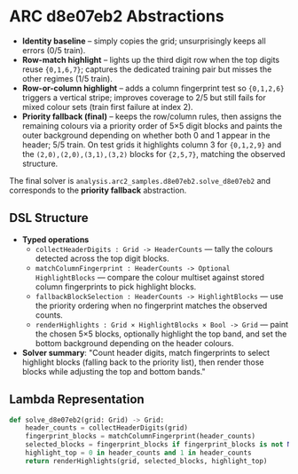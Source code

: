 # ARC d8e07eb2 Abstractions

- **Identity baseline** – simply copies the grid; unsurprisingly keeps all errors (0/5 train).
- **Row-match highlight** – lights up the third digit row when the top digits reuse `{0,1,6,7}`; captures the dedicated training pair but misses the other regimes (1/5 train).
- **Row-or-column highlight** – adds a column fingerprint test so `{0,1,2,6}` triggers a vertical stripe; improves coverage to 2/5 but still fails for mixed colour sets (train first failure at index 2).
- **Priority fallback (final)** – keeps the row/column rules, then assigns the remaining colours via a priority order of 5×5 digit blocks and paints the outer background depending on whether both 0 and 1 appear in the header; 5/5 train. On test grids it highlights column 3 for `{0,1,2,9}` and the `(2,0),(2,0),(3,1),(3,2)` blocks for `{2,5,7}`, matching the observed structure.

The final solver is `analysis.arc2_samples.d8e07eb2.solve_d8e07eb2` and corresponds to the **priority fallback** abstraction.

## DSL Structure
- **Typed operations**
  - `collectHeaderDigits : Grid -> HeaderCounts` — tally the colours detected across the top digit blocks.
  - `matchColumnFingerprint : HeaderCounts -> Optional HighlightBlocks` — compare the colour multiset against stored column fingerprints to pick highlight blocks.
  - `fallbackBlockSelection : HeaderCounts -> HighlightBlocks` — use the priority ordering when no fingerprint matches the observed counts.
  - `renderHighlights : Grid × HighlightBlocks × Bool -> Grid` — paint the chosen 5×5 blocks, optionally highlight the top band, and set the bottom background depending on the header colours.
- **Solver summary**: "Count header digits, match fingerprints to select highlight blocks (falling back to the priority list), then render those blocks while adjusting the top and bottom bands."

## Lambda Representation

```python
def solve_d8e07eb2(grid: Grid) -> Grid:
    header_counts = collectHeaderDigits(grid)
    fingerprint_blocks = matchColumnFingerprint(header_counts)
    selected_blocks = fingerprint_blocks if fingerprint_blocks is not None else fallbackBlockSelection(header_counts)
    highlight_top = 0 in header_counts and 1 in header_counts
    return renderHighlights(grid, selected_blocks, highlight_top)
```
